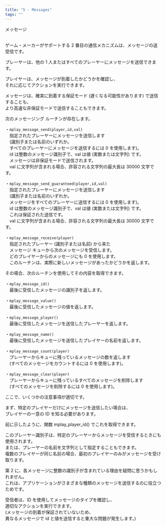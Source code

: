 ```yaml
---
title: "5 - Messages"
tags: ""
---
```


メッセージ<br><br>

ゲーム・メーカーがサポートする 2 番目の通信メカニズムは、メッセージの送受信です。<br>

プレーヤーは、他の 1 人またはすべてのプレーヤーにメッセージを送信できます。<br>

プレイヤーは、メッセージが到着したかどうかを確認し、<br>
それに応じてアクションを実行できます。<br>

メッセージは、確実に到着する保証モード (遅くなる可能性があります) で送信することも、<br>
より高速な非保証モードで送信することもできます。<br>

次のメッセージング ルーチンが存在します。<br>

・`mplay_message_send(player,id,val)` <br>
　指定されたプレーヤーにメッセージを送信します<br>
　(識別子または名前のいずれか。<br>
　すべてのプレーヤーにメッセージを送信するには 0 を使用します)。<br>
　id は整数のメッセージ識別子で、val は値 (実数または文字列) です。<br>
　メッセージは非保証モードで送信されます。<br>
　val に文字列が含まれる場合、許容される文字列の最大長は 30000 文字です。<br>

・`mplay_message_send_guaranteed(player,id,val)` <br>
　指定されたプレーヤーにメッセージを送信します <br>
　(識別子または名前のいずれか。<br>
　メッセージをすべてのプレーヤーに送信するには 0 を使用します)。<br>
　id は整数のメッセージ識別子で、val は値 (実数または文字列) です。<br>
　これは保証された送信です。 <br>
　val に文字列が含まれる場合、許容される文字列の最大長は 30000 文字です。

・`mplay_message_receive(player) `<br>
　指定されたプレーヤー (識別子または名前) から来た<br>
　メッセージ キューから次のメッセージを受信します。<br>
　どのプレイヤーからのメッセージにも 0 を使用します。<br>
　このルーチンは、実際に新しいメッセージがあったかどうかを返します。<br>

その場合、次のルーチンを使用してその内容を取得できます。<br>

・`mplay_message_id()` <br>
　最後に受信したメッセージの識別子を返します。<br>

・`mplay_message_value()` <br>
　最後に受信したメッセージの値を返します。<br>

・`mplay_message_player()` <br>
　最後に受信したメッセージを送信したプレーヤーを返します。<br>

・`mplay_message_name()` <br>
　最後に受信したメッセージを送信したプレイヤーの名前を返します。<br>

・`mplay_message_count(player)` <br>
　プレーヤーからキューに残っているメッセージの数を返します<br>
　(すべてのメッセージをカウントするには 0 を使用します)。<br>

・`mplay_message_clear(player)` <br>
　プレーヤーからキューに残っているすべてのメッセージを削除します<br>
　(すべてのメッセージを削除するには 0 を使用します)。<br>

ここで、いくつかの注意事項が適切です。<br>

まず、特定のプレイヤーだけにメッセージを送信したい場合は、<br>
プレイヤーの一意の ID を知る必要があります。<br>

前に示したように、関数 mplay_player_id() でこれを取得できます。<br>

このプレーヤー識別子は、特定のプレーヤーからメッセージを受信するときにも使用されます。<br>
または、プレーヤーの名前を文字列として指定することもできます。<br>
複数のプレイヤーが同じ名前の場合、最初のプレイヤーのみがメッセージを受け取ります。<br>

第 2 に、各メッセージに整数の識別子が含まれている理由を疑問に思うかもしれません。<br>
これは、アプリケーションがさまざまな種類のメッセージを送信するのに役立つためです。<br>

受信者は、ID を使用してメッセージのタイプを確認し、<br>
適切なアクションを実行できます。<br>
(メッセージの到着が保証されていないため、<br>
異なるメッセージで id と値を送信すると重大な問題が発生します。)
